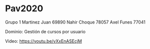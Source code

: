 # Pav2020
Grupo 1
Martinez Juan 69890
Nahir Choque 78057
Axel Funes 77041


Dominio: Gestión de cursos por usuario 

Video: https://youtu.be/vXxEnASEcjM
